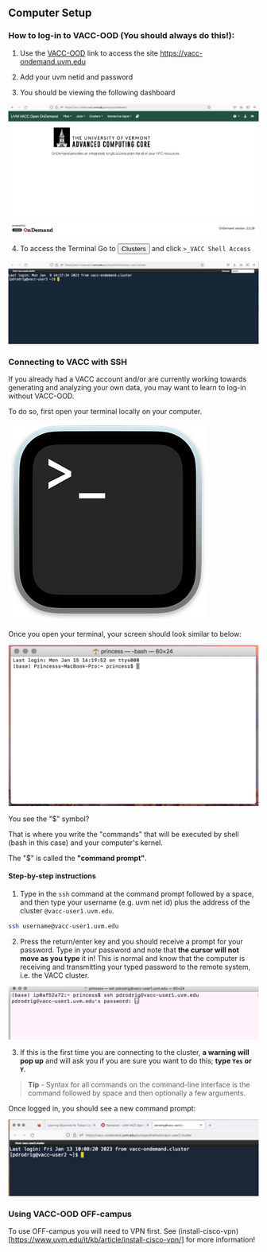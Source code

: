 ## Computer Setup 

### How to log-in to VACC-OOD (You should always do this!):  

1. Use the [VACC-OOD](https://vacc-ondemand.uvm.edu) link to access the
site https://vacc-ondemand.uvm.edu

2. Add your uvm netid and password

3. You should be viewing the following dashboard

![dashboard](../img/dashboard.png)

4. To access the Terminal Go to <button>Clusters</button>  and click
`>_VACC Shell Access`

![terminal dashboard](../img/terminal_dashboard.png)


### Connecting to VACC with SSH 
 
If you already had a VACC account and/or are currently working towards
generating and analyzing your own data, you may want to learn to log-in
without VACC-OOD.

To do so, first open your terminal locally on your computer.

![terminal-2](../img/terminal1.png)


Once you open your terminal, your screen should look similar to below: 

![login](../img/login7.png)

You see the "$" symbol?

That is where you write the "commands" that will be executed by shell
(bash in this case) and your computer's kernel.

The "$" is called the **"command prompt"**.

#### Step-by-step instructions

1. Type in the `ssh` command at the command prompt followed by a space, and then type your username (e.g. uvm net id) plus the address of the cluster `@vacc-user1.uvm.edu`.

  ```bash 
  ssh username@vacc-user1.uvm.edu 
  ```

2. Press the return/enter key and you should receive a prompt for your password. Type in your password and note that **the cursor will not move as you type** it in! This is normal and know that the computer is receiving and  transmitting your typed password to the remote system, i.e. the VACC cluster.

![login](../img/login2.png)


3. If this is the first time you are connecting to the cluster, **a warning will pop up** and will ask you if you are sure you want to do this; **type `Yes` or `Y`**.

> **Tip** - Syntax for all commands on the command-line interface is the
> command followed by space and then     optionally a few arguments.
> 

Once logged in, you should see a new command prompt:

![login](../img/login.png)


### Using VACC-OOD OFF-campus

To use OFF-campus you will need to VPN first. See (install-cisco-vpn)[https://www.uvm.edu/it/kb/article/install-cisco-vpn/] for more information!
